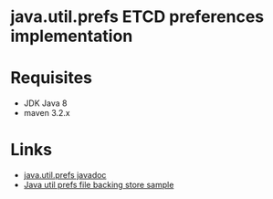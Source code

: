 java.util.prefs ETCD preferences implementation
===============================================

# Requisites

  - JDK Java 8
  - maven 3.2.x

# Links

  - [java.util.prefs javadoc](https://docs.oracle.com/javase/8/docs/api/index.html?java/util/prefs/package-summary.html)
  - [Java util prefs file backing store sample](http://www.davidc.net/programming/java/java-preferences-using-file-backing-store)

  